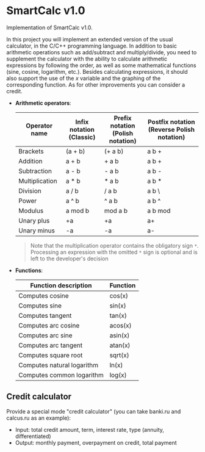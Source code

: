 # SmartCalc v1.0

Implementation of SmartCalc v1.0.

In this project you will implement an extended version of the usual calculator, in the C/С++ programming language. In addition to basic arithmetic operations such as add/subtract and multiply/divide, you need to supplement the calculator with the ability to calculate arithmetic expressions by following the order, as well as some mathematical functions (sine, cosine, logarithm, etc.).
Besides calculating expressions, it should also support the use of the _x_ variable and the graphing of the corresponding function.
As for other improvements you can consider a credit.

- **Arithmetic operators**:

  | Operator name  | Infix notation <br /> (Classic) | Prefix notation <br /> (Polish notation) | Postfix notation <br /> (Reverse Polish notation) |
  | -------------- | ------------------------------- | ---------------------------------------- | ------------------------------------------------- |
  | Brackets       | (a + b)                         | (+ a b)                                  | a b +                                             |
  | Addition       | a + b                           | + a b                                    | a b +                                             |
  | Subtraction    | a - b                           | - a b                                    | a b -                                             |
  | Multiplication | a \* b                          | \* a b                                   | a b \*                                            |
  | Division       | a / b                           | / a b                                    | a b \                                             |
  | Power          | a ^ b                           | ^ a b                                    | a b ^                                             |
  | Modulus        | a mod b                         | mod a b                                  | a b mod                                           |
  | Unary plus     | +a                              | +a                                       | a+                                                |
  | Unary minus    | -a                              | -a                                       | a-                                                |

  > Note that the multiplication operator contains the obligatory sign `*`. Processing an expression with the omitted `*` sign is optional and is left to the developer's decision

- **Functions**:

  | Function description       | Function |
  | -------------------------- | -------- |
  | Computes cosine            | cos(x)   |
  | Computes sine              | sin(x)   |
  | Computes tangent           | tan(x)   |
  | Computes arc cosine        | acos(x)  |
  | Computes arc sine          | asin(x)  |
  | Computes arc tangent       | atan(x)  |
  | Computes square root       | sqrt(x)  |
  | Computes natural logarithm | ln(x)    |
  | Computes common logarithm  | log(x)   |

## Credit calculator

Provide a special mode "credit calculator" (you can take banki.ru and calcus.ru as an example):

- Input: total credit amount, term, interest rate, type (annuity, differentiated)
- Output: monthly payment, overpayment on credit, total payment
